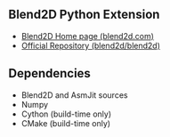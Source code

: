 Blend2D Python Extension
------------------------

  * [Blend2D Home page (blend2d.com)](https://blend2d.com)
  * [Official Repository (blend2d/blend2d)](https://github.com/blend2d/blend2d)

Dependencies
------------

* Blend2D and AsmJit sources
* Numpy
* Cython (build-time only)
* CMake (build-time only)

